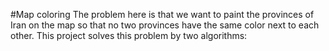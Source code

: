 #Map coloring
The problem here is that we want to paint the provinces of Iran on the map so that no two provinces have the same color next to each other.
This project solves this problem by two algorithms:
